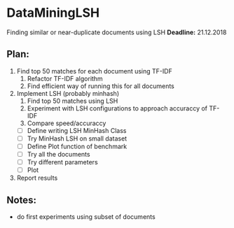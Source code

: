 # DataMiningLSH
Finding similar or near-duplicate documents using LSH
**Deadline:** 21.12.2018


## Plan:
1) Find top 50 matches for each document using TF-IDF
    1) Refactor TF-IDF algorithm
    2) Find efficient way of running this for all documents
2) Implement LSH (probably minhash) 
    1) Find top 50 matches using LSH
    2) Experiment with LSH configurations to approach accuraccy of TF-IDF
    3) Compare speed/accuraccy
    - [ ] Define writing LSH MinHash Class
    - [ ] Try MinHash LSH on small dataset
    - [ ] Define Plot function of benchmark
    - [ ] Try all the documents
    - [ ] Try different parameters
    - [ ] Plot
3) Report results

## Notes:
 - do first experiments using subset of documents
